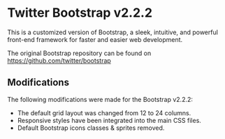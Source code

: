 # Twitter Bootstrap v2.2.2

This is a customized version of Bootstrap, a sleek, intuitive, and powerful front-end framework for faster and easier web development.

The original Bootstrap repository can be found on https://github.com/twitter/bootstrap

## Modifications

The following modifications were made for the Bootstrap v2.2.2:

* The default grid layout was changed from 12 to 24 columns.
* Responsive styles have been integrated into the main CSS files.
* Default Bootstrap icons classes & sprites removed.
